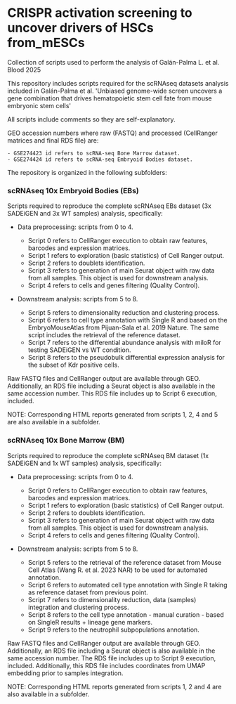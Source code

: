# CRISPR activation screening to uncover drivers of HSCs from_mESCs
Collection of scripts used to perform the analysis of Galán-Palma L. et al. Blood 2025

This repository includes scripts required for the scRNAseq datasets analysis included in Galán-Palma et al. 
'Unbiased genome-wide screen uncovers a gene combination that drives hematopoietic stem cell fate from mouse embryonic stem cells' 

All scripts include comments so they are self-explanatory.

GEO accession numbers where raw (FASTQ) and processed (CellRanger matrices and final RDS file) are:

    - GSE274423 id refers to scRNA-seq Bone Marrow dataset.
    - GSE274424 id refers to scRNA-seq Embryoid Bodies dataset.

The repository is organized in the following subfolders:

### scRNAseq 10x Embryoid Bodies (EBs)

Scripts required to reproduce the complete scRNAseq EBs dataset (3x SADEiGEN and 3x WT samples) analysis, specifically:

- Data preprocessing: scripts from 0 to 4.
    - Script 0 refers to CellRanger execution to obtain raw features, barcodes and expression matrices. 
    - Script 1 refers to exploration (basic statistics) of Cell Ranger output.
    - Script 2 refers to doublets identification.
    - Script 3 refers to generation of main Seurat object with raw data from all samples. This object is used for downstream analysis.
    - Script 4 refers to cells and genes filtering (Quality Control).

- Downstream analysis: scripts from 5 to 8.
    - Script 5 refers to dimensionality reduction and clustering process.
    - Script 6 refers to cell type annotation with Single R and based on the EmbryoMouseAtlas from Pijuan-Sala et al. 2019 Nature. The same script includes the retrieval of the reference dataset.
    - Script 7 refers to the differential abundance analysis with miloR for testing SADEiGEN vs WT condition.
    - Script 8 refers to the pseudobulk differential expression analysis for the subset of Kdr positive cells.

Raw FASTQ files and CellRanger output are available through GEO. Additionally, an RDS file including a Seurat object is also available in the same accession number. This RDS file includes up to Script 6 execution, included.

NOTE: Corresponding HTML reports generated from scripts 1, 2, 4 and 5 are also available in a subfolder.

### scRNAseq 10x Bone Marrow (BM)

Scripts required to reproduce the complete scRNAseq BM dataset (1x SADEiGEN and 1x WT samples) analysis, specifically:

- Data preprocessing: scripts from 0 to 4.

    - Script 0 refers to CellRanger execution to obtain raw features, barcodes and expression matrices.
    - Script 1 refers to exploration (basic statistics) of Cell Ranger output.
    - Script 2 refers to doublets identification.
    - Script 3 refers to generation of main Seurat object with raw data from all samples. This object is used for downstream analysis.
    - Script 4 refers to cells and genes filtering (Quality Control).

- Downstream analysis: scripts from 5 to 8.

    - Script 5 refers to the retrieval of the reference dataset from Mouse Cell Atlas (Wang R. et al. 2023 NAR) to be used for automated annotation.
    - Script 6 refers to automated cell type annotation with Single R taking as reference dataset from previous point.
    - Script 7 refers to dimensionality reduction, data (samples) integration and clustering process.
    - Script 8 refers to the cell type annotation - manual curation - based on SingleR results + lineage gene markers.
    - Script 9 refers to the neutrophil subpopulations annotation.

Raw FASTQ files and CellRanger output are available through GEO. Additionally, an RDS file including a Seurat object is also available in the same accession number. The RDS file includes up to Script 9 execution, included. Additionally, this RDS file includes coordinates from UMAP embedding prior to samples integration.

NOTE: Corresponding HTML reports generated from scripts 1, 2 and 4 are also available in a subfolder.
